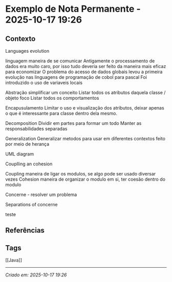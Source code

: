 # Exemplo de Nota Permanente - 2025-10-17 19:26

## Contexto
Languages evolution

linguagem maneira de se comunicar
Antigamente o processamento de dados era muito caro, por isso tudo deveria ser feito da maneira mais eficaz para economizar
O problema do acesso de dados globais levou a primeira evolução nas linguagens de programação de cobol para pascal
Foi introduzido o uso de variaveis locais

Abstração simplificar um conceito
Listar todos os atributos daquela classe / objeto foco
Listar todos os comportamentos

Encapusulamento
Limitar o uso e visualização dos atributos, deixar apenas o que é interessante para classe dentro dela mesmo.

Decomposition
Dividir em partes para formar um todo
Manter as responsabilidades separadas

Generalization
Generalizar metodos para usar em diferentes contextos
feito por meio de herança

UML diagram

Couplling an cohesion

Coupling maneira de ligar os modulos, se algo pode ser usado diversar vezes
Cohesion maneira de organizar o modulo em si, ter coesão dentro do modulo

Concerne - resolver um problema

Separations of concerne

teste


## Referências

## Tags
[[Java]]

---
*Criado em: 2025-10-17 19:26*